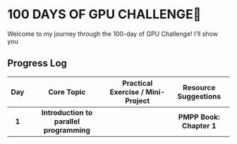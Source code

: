 # 100 DAYS OF GPU CHALLENGE🚀

Welcome to my journey through the 100-day of GPU Challenge! I'll show you 

## Progress Log

| **Day** | **Core Topic**                                   | **Practical Exercise / Mini-Project**                       |  **Resource Suggestions**                                                      |
|:-------:|:------------------------------------------------:|:-----------------------------------------------------------:|:------------------------------------------------------------------------------:|
|  **1**  | **Introduction to parallel programming**         |                                                             | **PMPP Book: Chapter 1**                                                       |
